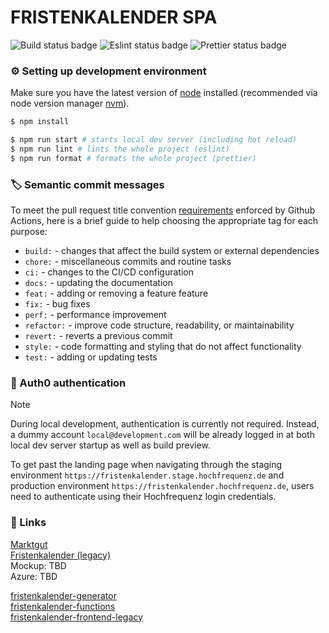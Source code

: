 # FRISTENKALENDER SPA

![Build status badge](https://github.com/Hochfrequenz/fristenkalender-spa/workflows/Building/badge.svg)
![Eslint status badge](https://github.com/Hochfrequenz/fristenkalender-spa/workflows/Linting/badge.svg)
![Prettier status badge](https://github.com/Hochfrequenz/fristenkalender-spa/workflows/Formatting/badge.svg)

### ⚙️ Setting up development environment

Make sure you have the latest version of [node](https://nodejs.org/en) installed (recommended via node version manager [nvm](https://github.com/nvm-sh/nvm)).

```sh
$ npm install
```

```sh
$ npm run start # starts local dev server (including hot reload)
$ npm run lint # lints the whole project (eslint)
$ npm run format # formats the whole project (prettier)
```

### 🏷️ Semantic commit messages

To meet the pull request title convention [requirements](https://github.com/Hochfrequenz/entscheidungsbaumdiagramm/blob/main/.github/workflows/conventional-commit-validation.yml) enforced by Github Actions, here is a brief guide to help choosing the appropriate tag for each purpose:

- `build:` - changes that affect the build system or external dependencies
- `chore:` - miscellaneous commits and routine tasks
- `ci:` - changes to the CI/CD configuration
- `docs:` - updating the documentation
- `feat:` - adding or removing a feature feature
- `fix:` - bug fixes
- `perf:` - performance improvement
- `refactor:` - improve code structure, readability, or maintainability
- `revert:` - reverts a previous commit
- `style:` - code formatting and styling that do not affect functionality
- `test:` - adding or updating tests

### 🔐 Auth0 authentication

> [!NOTE]
> During local development, authentication is currently not required. Instead, a dummy account `local@development.com` will be already logged in at both local dev server startup as well as build preview.

To get past the landing page when navigating through the staging environment `https://fristenkalender.stage.hochfrequenz.de` and production environment `https://fristenkalender.hochfrequenz.de`, users need to authenticate using their Hochfrequenz login credentials.

### 🔗 Links

[Marktgut](https://hochfrequenz-marktplatz.atlassian.net/browse/HFMP-33)<br>
[Fristenkalender (legacy)](https://www.hochfrequenz.de/fristenkalender/)<br>
Mockup: TBD<br>
Azure: TBD

[fristenkalender-generator](https://github.com/Hochfrequenz/fristenkalender_generator)<br>
[fristenkalender-functions](https://github.com/Hochfrequenz/fristenkalender-functions)<br>
[fristenkalender-frontend-legacy](https://github.com/Hochfrequenz/fristenkalender-frontend-legacy)<br>

